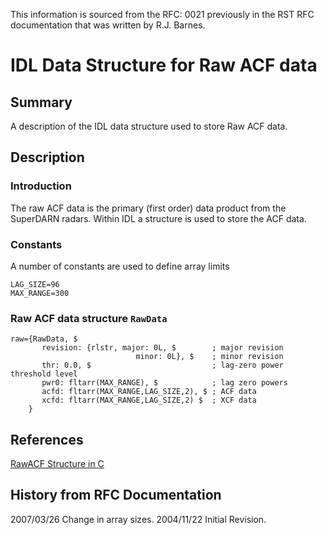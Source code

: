 <!--
(C) copyright 2020 VT SuperDARN, Virginia Polytechnic Institute & State University
author: Kevin Sterne
-->

This information is sourced from the RFC: 0021 previously in the RST RFC documentation that was written by R.J. Barnes.

# IDL Data Structure for Raw ACF data

## Summary

A description of the IDL data structure used to store Raw ACF data.

## Description

### Introduction

The raw ACF data is the primary (first order) data product from the SuperDARN radars. Within IDL a structure is used to store the ACF data.

### Constants

A number of constants are used to define array limits
```
LAG_SIZE=96
MAX_RANGE=300
```

### Raw ACF data structure `RawData`
```
raw={RawData, $
       revision: {rlstr, major: 0L, $        ; major revision 
                            minor: 0L}, $    ; minor revision
       thr: 0.0, $                           ; lag-zero power threshold level
       pwr0: fltarr(MAX_RANGE), $            ; lag zero powers
       acfd: fltarr(MAX_RANGE,LAG_SIZE,2), $ ; ACF data
       xcfd: fltarr(MAX_RANGE,LAG_SIZE,2) $  ; XCF data
    }
```

## References

[RawACF Structure in C](developers_guide/rawacf_struct_c.md)

## History from RFC Documentation

2007/03/26  Change in array sizes.
2004/11/22  Initial Revision.
